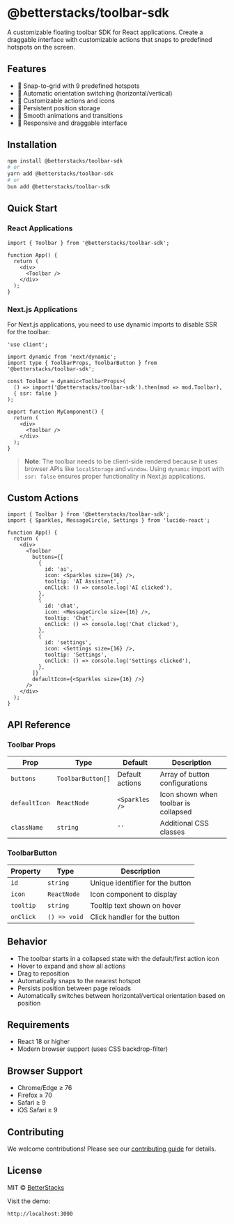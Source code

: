 # @betterstacks/toolbar-sdk

A customizable floating toolbar SDK for React applications. Create a draggable interface with customizable actions that snaps to predefined hotspots on the screen.


## Features

- 🎯 Snap-to-grid with 9 predefined hotspots
- 🔄 Automatic orientation switching (horizontal/vertical)
- 🎨 Customizable actions and icons
- 💾 Persistent position storage
- 🌟 Smooth animations and transitions
- 📱 Responsive and draggable interface

## Installation

```bash
npm install @betterstacks/toolbar-sdk
# or
yarn add @betterstacks/toolbar-sdk
# or
bun add @betterstacks/toolbar-sdk
```

## Quick Start

### React Applications

```tsx
import { Toolbar } from '@betterstacks/toolbar-sdk';

function App() {
  return (
    <div>
      <Toolbar />
    </div>
  );
}
```

### Next.js Applications

For Next.js applications, you need to use dynamic imports to disable SSR for the toolbar:

```tsx
'use client';

import dynamic from 'next/dynamic';
import type { ToolbarProps, ToolbarButton } from '@betterstacks/toolbar-sdk';

const Toolbar = dynamic<ToolbarProps>(
  () => import('@betterstacks/toolbar-sdk').then(mod => mod.Toolbar),
  { ssr: false }
);

export function MyComponent() {
  return (
    <div>
      <Toolbar />
    </div>
  );
}
```

> **Note**: The toolbar needs to be client-side rendered because it uses browser APIs like `localStorage` and `window`. Using `dynamic` import with `ssr: false` ensures proper functionality in Next.js applications.

## Custom Actions

```tsx
import { Toolbar } from '@betterstacks/toolbar-sdk';
import { Sparkles, MessageCircle, Settings } from 'lucide-react';

function App() {
  return (
    <div>
      <Toolbar
        buttons={[
          {
            id: 'ai',
            icon: <Sparkles size={16} />,
            tooltip: 'AI Assistant',
            onClick: () => console.log('AI clicked'),
          },
          {
            id: 'chat',
            icon: <MessageCircle size={16} />,
            tooltip: 'Chat',
            onClick: () => console.log('Chat clicked'),
          },
          {
            id: 'settings',
            icon: <Settings size={16} />,
            tooltip: 'Settings',
            onClick: () => console.log('Settings clicked'),
          },
        ]}
        defaultIcon={<Sparkles size={16} />}
      />
    </div>
  );
}
```

## API Reference

### Toolbar Props

| Prop | Type | Default | Description |
|------|------|---------|-------------|
| `buttons` | `ToolbarButton[]` | Default actions | Array of button configurations |
| `defaultIcon` | `ReactNode` | `<Sparkles />` | Icon shown when toolbar is collapsed |
| `className` | `string` | `''` | Additional CSS classes |

### ToolbarButton

| Property | Type | Description |
|----------|------|-------------|
| `id` | `string` | Unique identifier for the button |
| `icon` | `ReactNode` | Icon component to display |
| `tooltip` | `string` | Tooltip text shown on hover |
| `onClick` | `() => void` | Click handler for the button |

## Behavior

- The toolbar starts in a collapsed state with the default/first action icon
- Hover to expand and show all actions
- Drag to reposition
- Automatically snaps to the nearest hotspot
- Persists position between page reloads
- Automatically switches between horizontal/vertical orientation based on position

## Requirements

- React 18 or higher
- Modern browser support (uses CSS backdrop-filter)

## Browser Support

- Chrome/Edge ≥ 76
- Firefox ≥ 70
- Safari ≥ 9
- iOS Safari ≥ 9

## Contributing

We welcome contributions! Please see our [contributing guide](https://github.com/sourabhrathourr/toolbar-sdk/blob/main/CONTRIBUTING.md) for details.

## License

MIT © [BetterStacks](https://github.com/sourabhrathourr) 

Visit the demo:
```bash
http://localhost:3000
``` 